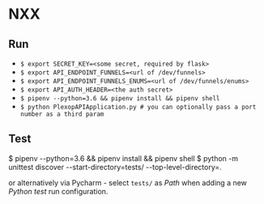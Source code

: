 # NXX
## Run
* `$ export SECRET_KEY=<some secret, required by flask>`
* `$ export API_ENDPOINT_FUNNELS=<url of /dev/funnels>`
* `$ export API_ENDPOINT_FUNNELS_ENUMS=<url of /dev/funnels/enums>`
* `$ export API_AUTH_HEADER=<the auth secret>`
* `$ pipenv --python=3.6 && pipenv install && pipenv shell`
* `$ python PlexopAPIApplication.py # you can optionally pass a port number as a third param`

## Test
$ pipenv --python=3.6 && pipenv install && pipenv shell
$ python -m unittest discover --start-directory=tests/ --top-level-directory=.

or alternatively via Pycharm - select `tests/` as _Path_ when adding a new _Python test_ run configuration.